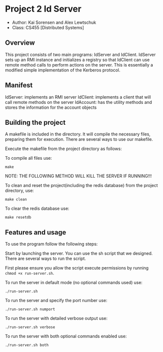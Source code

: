 # Project 2 Id Server

* Author: Kai Sorensen and Alex Lewtschuk
* Class: CS455 [Distributed Systems] 

## Overview

This project consists of two main programs: IdServer and IdClient. IdServer sets up an RMI instance and initializes a registry so that IdClient can use remote method calls to perform actions on the server. This is essentially a modified simple implementation of the Kerberos protocol.

## Manifest

IdServer: implements an RMI server
IdClient: implements a client that will call remote methods on the server
IdAccount: has the utility methods and stores the information for the account objects

## Building the project

A makefile is included in the directory. It will compile the necessary files, preparing them for execution.
There are several ways to use our makefile.

Execute the makefile from the project directory as follows:

To compile all files use:
```
make
```

NOTE: THE FOLLOWING METHOD WILL KILL THE SERVER IF RUNNING!!!

To clean and reset the project(including the redis database) from the project directory, use:

```
make clean
```

To clear the redis database use:

```
make resetdb
```

## Features and usage

To use the program follow the following steps:

Start by launching the server. You can use the sh script that we designed. There are several ways to run the script.

First please ensure you allow the script execute permissions by running `chmod +x run-server.sh`.

To run the server in default mode (no optional commands used) use:
```
./run-server.sh
```

To run the server and specify the port number use:
```
./run-server.sh numport
```

To run the server with detailed verbose output use:
```
./run-server.sh verbose
```

To run the server with both optional commands enabled use:
```
./run-server.sh both
```
